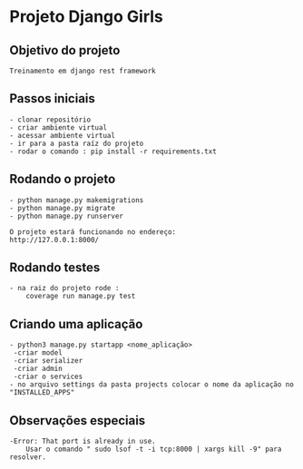 # Projeto Django Girls

## Objetivo do projeto
    Treinamento em django rest framework

## Passos iniciais
    - clonar repositório 
    - criar ambiente virtual 
    - acessar ambiente virtual
    - ir para a pasta raíz do projeto
    - rodar o comando : pip install -r requirements.txt

## Rodando o projeto
    - python manage.py makemigrations
    - python manage.py migrate
    - python manage.py runserver
    
    O projeto estará funcionando no endereço:
    http://127.0.0.1:8000/

## Rodando testes
    - na raiz do projeto rode :
        coverage run manage.py test

## Criando uma aplicação
    - python3 manage.py startapp <nome_aplicação>
     -criar model 
     -criar serializer 
     -criar admin
     -criar o services
    - no arquivo settings da pasta projects colocar o nome da aplicação no "INSTALLED_APPS"
    
## Observações especiais
    -Error: That port is already in use.
        Usar o comando " sudo lsof -t -i tcp:8000 | xargs kill -9" para resolver.